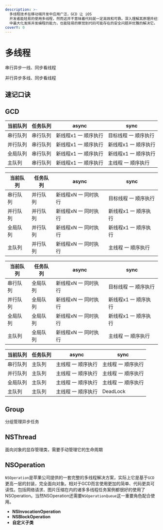 ```yaml
---
description: >-
  多线程技术在移动端开发中应用广泛，GCD 让 iOS
  开发者能轻易的使用多线程，然而这并不意味着代码就一定高效和可靠。深入理解其原理并经常结合业务思考，才能在有限的线程控制 API
  中最大化发挥并发编程的能力，也能轻易的察觉到代码可能存在的安全问题并优雅的解决它。
coverY: 0
---
```


# 多线程

串行异步一线、同步看线程

并行异步多线、同步看线程

## 速记口诀

## GCD

| 当前队列 | 任务队列 | async        | sync         |
| ---- | ---- | ---- | ---- |
| 串行队列 | 串行队列 | 新线程x1 一 顺序执行 | 目标线程 一 顺序执行  |
| 并行队列 | 串行队列 | 新线程x1 一 顺序执行 | 新线程x1 一 顺序执行 |
| 全局队列 | 串行队列 | 新线程x1 一 顺序执行 | 新线程x1 一 顺序执行 |
| 主队列  | 串行队列 | 新线程x1 一 顺序执行 | 主线程 一 顺序执行   |

| 当前队列 | 任务队列 | async        | sync         |
| ---- | ---- | ---- | ---- |
| 串行队列 | 并行队列 | 新线程xN 一 同时执行 | 目标线程 一 顺序执行  |
| 并行队列 | 并行队列 | 新线程xN 一 同时执行 | 新线程x1 一 顺序执行 |
| 全局队列 | 并行队列 | 新线程xN 一 同时执行 | 新线程x1 一 顺序执行 |
| 主队列  | 并行队列 | 新线程xN 一 同时执行 | 主线程 一 顺序执行   |

| 当前队列 | 任务队列  | async        | sync         |
| ---- | ----- | ---- | ---- |
| 串行队列 |  全局队列 | 新线程xN 一 同时执行 | 目标线程 一 顺序执行  |
| 并行队列 |  全局队列 | 新线程xN 一 同时执行 | 新线程x1 一 顺序执行 |
| 全局队列 |  全局队列 | 新线程xN 一 同时执行 | 新线程x1 一 顺序执行 |
| 主队列  |  全局队列 | 新线程xN 一 同时执行 | 主线程 一 顺序执行   |

| 当前队列 | 任务队列 | async      | sync       |
| ---- | ---- | ---- | ---- |
| 串行队列 | 主队列  | 主线程 一 顺序执行 | 主线程 一 顺序执行 |
| 并行队列 | 主队列  | 主线程 一 顺序执行 | 主线程 一 顺序执行 |
| 全局队列 | 主队列  | 主线程 一 顺序执行 | 主线程 一 顺序执行 |
| 主队列  | 主队列  | 主线程 一 顺序执行 | DeadLock   |

## Group

分组管理异步任务

## NSThread

面向对象的显存管理类，需要手动管理它的生命周期

## NSOperation

`NSOperation`是苹果公司提供的一套完整的多线程解决方案，实际上它是基于`GCD`更高一层的封装，完全面向对象。相对于GCD而言使用更加的简单、代码更具可读性。包括网络请求、图片压缩在内的诸多多线程任务案例都很好的使用了NSOperation。当然NSOperation还需要`NSOperationQueue`这一重要角色配合使用。

* **NSInvocationOperation**
* **NSBlockOperation**
* **自定义子类**
